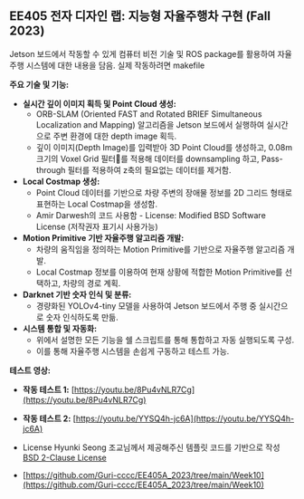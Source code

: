  ## EE405 전자 디자인 랩: 지능형 자율주행차 구현 (Fall 2023)

Jetson 보드에서 작동할 수 있게 컴퓨터 비전 기술 및 ROS package를 활용하여 자율주행 시스템에 대한 내용을 담음.
실제 작동하려면 makefile 

**주요 기술 및 기능:**

* **실시간 깊이 이미지 획득 및 Point Cloud 생성:**
    * ORB-SLAM (Oriented FAST and Rotated BRIEF Simultaneous Localization and Mapping) 알고리즘을 Jetson 보드에서 실행하여 실시간으로 주변 환경에 대한 depth image 획득.
    * 깊이 이미지(Depth Image)를 입력받아 3D Point Cloud를 생성하고, 0.08m 크기의 Voxel Grid 필터를 적용해 데이터를 downsampling 하고, Pass-through 필터를 적용하여 z축의 필요없는 데이터를 제거함.
* **Local Costmap 생성:**
    * Point Cloud 데이터를 기반으로 차량 주변의 장애물 정보를 2D 그리드 형태로 표현하는 Local Costmap을 생성함.
    * Amir Darwesh의 코드 사용함 - License: Modified BSD Software License (저작권자 표기시 사용가능)
* **Motion Primitive 기반 자율주행 알고리즘 개발:**
    * 차량의 움직임을 정의하는 Motion Primitive를 기반으로 자율주행 알고리즘 개발.
    * Local Costmap 정보를 이용하여 현재 상황에 적합한 Motion Primitive를 선택하고, 차량의 경로 계획.
* **Darknet 기반 숫자 인식 및 분류:**
    * 경량화된 YOLOv4-tiny 모델을 사용하여 Jetson 보드에서 주행 중 실시간으로 숫자 인식하도록 만듦.
* **시스템 통합 및 자동화:**
    * 위에서 설명한 모든 기능을 쉘 스크립트를 통해 통합하고 자동 실행되도록 구성.
    * 이를 통해 자율주행 시스템을 손쉽게 구동하고 테스트 가능.

**테스트 영상:**

* **작동 테스트 1:** [https://youtu.be/8Pu4vNLR7Cg](https://youtu.be/8Pu4vNLR7Cg)
* **작동 테스트 2:** [https://youtu.be/YYSQ4h-jc6A](https://youtu.be/YYSQ4h-jc6A)

 
* License 
Hyunki Seong 조교님께서 제공해주신 템플릿 코드를 기반으로 작성 [BSD 2-Clause License](https://opensource.org/license/BSD-2-Clause)
* [https://github.com/Guri-cccc/EE405A_2023/tree/main/Week10](https://github.com/Guri-cccc/EE405A_2023/tree/main/Week10)
